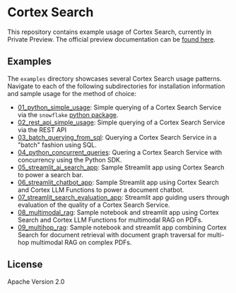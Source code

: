 # Cortex Search

This repository contains example usage of Cortex Search, currently in Private Preview. The official preview documentation can be [found here](https://docs.snowflake.com/LIMITEDACCESS/cortex-search/cortex-search-overview).

## Examples

The `examples` directory showcases several Cortex Search usage patterns. Navigate to each of the following subdirectories for installation information and sample usage for the method of choice:

- [01_python_simple_usage](examples/01_python_simple_usage): Simple querying of a Cortex Search Service via the `snowflake` [python package](https://pypi.org/project/snowflake/).
- [02_rest_api_simple_usage](examples/02_rest_api_simple_usage):  Simple querying of a Cortex Search Service via the REST API
- [03_batch_querying_from_sql](examples/03_batch_querying_from_sql): Querying a Cortex Search Service in a "batch" fashion using SQL.
- [04_python_concurrent_queries](examples/04_python_concurrent_queries): Quering a Cortex Search Service with concurrency using the Python SDK.
- [05_streamlit_ai_search_app](examples/05_streamlit_ai_search_app): Sample Streamlit app using Cortex Search to power a search bar. 
- [06_streamlit_chatbot_app](examples/06_streamlit_chatbot_app): Sample Streamlit app using Cortex Search and Cortex LLM Functions to power a document chatbot.
- [07_streamlit_search_evaluation_app](examples/07_streamlit_search_evaluation_app): Streamlit app guiding users through evaluation of the quality of a Cortex Search Service.
- [08_multimodal_rag](examples/08_multimodal_rag): Sample notebook and streamlit app using Cortex Search and Cortex LLM Functions for multimodal RAG on PDFs.
- [09_multihop_rag](examples/09_multihop_rag): Sample notebook and streamlit app combining Cortex Search for document retrieval with document graph traversal for multi-hop multimodal RAG on complex PDFs.

## License

Apache Version 2.0
